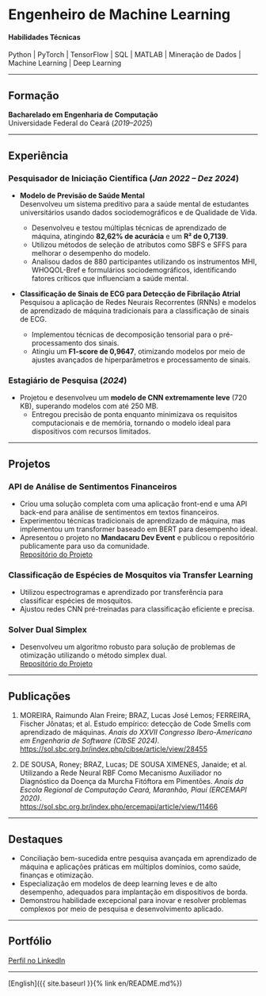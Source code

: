 # Engenheiro de Machine Learning  

#### Habilidades Técnicas  
Python | PyTorch | TensorFlow | SQL | MATLAB | Mineração de Dados | Machine Learning | Deep Learning  

---

## Formação  
**Bacharelado em Engenharia de Computação**  
Universidade Federal do Ceará (_2019–2025_)  

---

## Experiência  

### **Pesquisador de Iniciação Científica** (_Jan 2022 – Dez 2024_)  
- **Modelo de Previsão de Saúde Mental**  
  Desenvolveu um sistema preditivo para a saúde mental de estudantes universitários usando dados sociodemográficos e de Qualidade de Vida.  
  - Desenvolveu e testou múltiplas técnicas de aprendizado de máquina, atingindo **82,62% de acurácia** e um **R² de 0,7139**.  
  - Utilizou métodos de seleção de atributos como SBFS e SFFS para melhorar o desempenho do modelo.  
  - Analisou dados de 880 participantes utilizando os instrumentos MHI, WHOQOL-Bref e formulários sociodemográficos, identificando fatores críticos que influenciam a saúde mental.  

- **Classificação de Sinais de ECG para Detecção de Fibrilação Atrial**  
  Pesquisou a aplicação de Redes Neurais Recorrentes (RNNs) e modelos de aprendizado de máquina tradicionais para a classificação de sinais de ECG.  
  - Implementou técnicas de decomposição tensorial para o pré-processamento dos sinais.  
  - Atingiu um **F1-score de 0,9647**, otimizando modelos por meio de ajustes avançados de hiperparâmetros e processamento de sinais.  

### **Estagiário de Pesquisa** (_2024_)  
- Projetou e desenvolveu um **modelo de CNN extremamente leve** (720 KB), superando modelos com até 250 MB.  
  - Entregou precisão de ponta enquanto minimizava os requisitos computacionais e de memória, tornando o modelo ideal para dispositivos com recursos limitados.  

---

## Projetos  

### **API de Análise de Sentimentos Financeiros**  
- Criou uma solução completa com uma aplicação front-end e uma API back-end para análise de sentimentos em textos financeiros.  
- Experimentou técnicas tradicionais de aprendizado de máquina, mas implementou um transformer baseado em BERT para desempenho ideal.  
- Apresentou o projeto no **Mandacaru Dev Event** e publicou o repositório publicamente para uso da comunidade.  
[Repositório do Projeto](#)  

### **Classificação de Espécies de Mosquitos via Transfer Learning**  
- Utilizou espectrogramas e aprendizado por transferência para classificar espécies de mosquitos.  
- Ajustou redes CNN pré-treinadas para classificação eficiente e precisa.  

### **Solver Dual Simplex**  
- Desenvolveu um algoritmo robusto para solução de problemas de otimização utilizando o método simplex dual.  
[Repositório do Projeto](#)  

---

## Publicações  
1. MOREIRA, Raimundo Alan Freire; BRAZ, Lucas José Lemos; FERREIRA, Fischer Jônatas; et al. Estudo empírico: detecção de Code Smells com aprendizado de máquinas. _Anais do XXVII Congresso Ibero-Americano em Engenharia de Software (CIbSE 2024)_.  
    <https://sol.sbc.org.br/index.php/cibse/article/view/28455>  

2. DE SOUSA, Roney; BRAZ, Lucas; DE SOUSA XIMENES, Janaide; et al. Utilizando a Rede Neural RBF Como Mecanismo Auxiliador no Diagnóstico da Doença da Murcha Fitóftora em Pimentões. _Anais da Escola Regional de Computação Ceará, Maranhão, Piauí (ERCEMAPI 2020)_.  
    <https://sol.sbc.org.br/index.php/ercemapi/article/view/11466>  

---

## Destaques  
- Conciliação bem-sucedida entre pesquisa avançada em aprendizado de máquina e aplicações práticas em múltiplos domínios, como saúde, finanças e otimização.  
- Especialização em modelos de deep learning leves e de alto desempenho, adequados para implantação em dispositivos de borda.  
- Demonstrou habilidade excepcional para inovar e resolver problemas complexos por meio de pesquisa e desenvolvimento aplicado.  

---

## Portfólio  
[Perfil no LinkedIn](#)  


--- 

[English]({{ site.baseurl }}{% link en/README.md%})